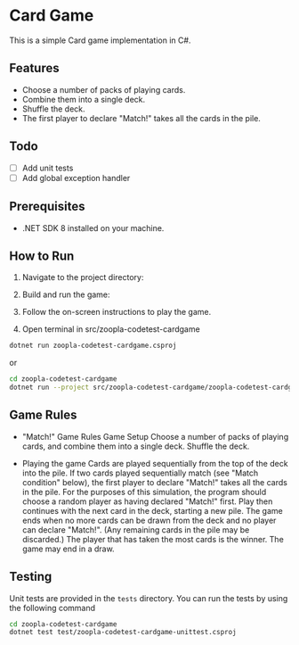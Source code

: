 # Card Game

This is a simple Card game implementation in C#.

## Features

- Choose a number of packs of playing cards.
- Combine them into a single deck.
- Shuffle the deck.
- The first player to declare "Match!" takes all the cards in the pile.

## Todo
- [ ] Add unit tests
- [ ] Add global exception handler

## Prerequisites

- .NET SDK 8 installed on your machine.

## How to Run

1. Navigate to the project directory:

2. Build and run the game:

3. Follow the on-screen instructions to play the game.

4. Open terminal in src/zoopla-codetest-cardgame
```bash
dotnet run zoopla-codetest-cardgame.csproj
```

or

```bash
cd zoopla-codetest-cardgame
dotnet run --project src/zoopla-codetest-cardgame/zoopla-codetest-cardgame.csproj
```

## Game Rules

- "Match!" Game Rules Game Setup
Choose a number of packs of playing cards, and combine them into a single deck. Shuffle the deck.

- Playing the game
Cards are played sequentially from the top of the deck into the pile.
If two cards played sequentially match (see "Match condition" below), the first player to declare "Match!" takes all the cards in the pile. For the purposes of this simulation, the program should choose a random player as having declared "Match!" first.
Play then continues with the next card in the deck, starting a new pile. The game ends when no more cards can be drawn from the deck and no player can declare "Match!". (Any remaining cards in the pile may be discarded.)
The player that has taken the most cards is the winner. The game may end in a draw.

## Testing

Unit tests are provided in the `tests` directory.
You can run the tests by using the following command

```bash
cd zoopla-codetest-cardgame
dotnet test test/zoopla-codetest-cardgame-unittest.csproj
```